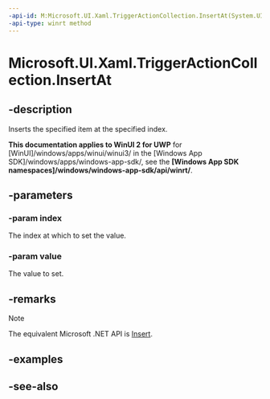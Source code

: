 ```yaml
---
-api-id: M:Microsoft.UI.Xaml.TriggerActionCollection.InsertAt(System.UInt32,Microsoft.UI.Xaml.TriggerAction)
-api-type: winrt method
---
```


<!-- Method syntax
public void InsertAt(System.UInt32 index, Windows.UI.Xaml.TriggerAction value)
-->

# Microsoft.UI.Xaml.TriggerActionCollection.InsertAt

## -description
Inserts the specified item at the specified index.

**This documentation applies to WinUI 2 for UWP** for [WinUI]/windows/apps/winui/winui3/ in the [Windows App SDK]/windows/apps/windows-app-sdk/, see the **[Windows App SDK namespaces]/windows/windows-app-sdk/api/winrt/**.

## -parameters
### -param index
The index at which to set the value.

### -param value
The value to set.

## -remarks
> [!NOTE]
> The equivalent Microsoft .NET  API is [Insert](triggeractioncollection_insert.md).

## -examples

## -see-also
